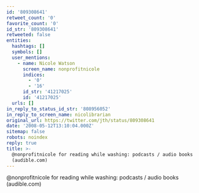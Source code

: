 ```yaml
---
id: '809308641'
retweet_count: '0'
favorite_count: '0'
id_str: '809308641'
retweeted: false
entities:
  hashtags: []
  symbols: []
  user_mentions:
    - name: Nicole Watson
      screen_name: nonprofitnicole
      indices:
        - '0'
        - '16'
      id_str: '41217025'
      id: '41217025'
  urls: []
in_reply_to_status_id_str: '808956052'
in_reply_to_screen_name: nicolibrarian
original_url: https://twitter.com/jth/status/809308641
date: '2008-05-12T13:10:04.000Z'
sitemap: false
robots: noindex
reply: true
title: >-
  @nonprofitnicole for reading while washing: podcasts / audio books
  (audible.com)
---
```


@nonprofitnicole for reading while washing: podcasts / audio books (audible.com)